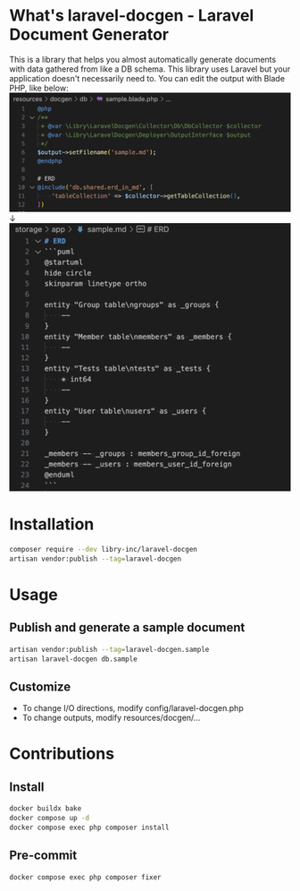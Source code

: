 # What's laravel-docgen - Laravel Document Generator
This is a library that helps you almost automatically generate documents with data gathered from like a DB schema.
This library uses Laravel but your application doesn't necessarily need to.
You can edit the output with Blade PHP, like below:
![screenshot1](./screenshot1.png)
↓
![screenshot2](./screenshot2.png)

# Installation
```sh
composer require --dev libry-inc/laravel-docgen
artisan vendor:publish --tag=laravel-docgen
```

# Usage
## Publish and generate a sample document
```sh
artisan vendor:publish --tag=laravel-docgen.sample
artisan laravel-docgen db.sample
```

## Customize
- To change I/O directions, modify config/laravel-docgen.php
- To change outputs, modify resources/docgen/...

# Contributions
## Install
```sh
docker buildx bake
docker compose up -d
docker compose exec php composer install
```

## Pre-commit
```sh
docker compose exec php composer fixer
```
